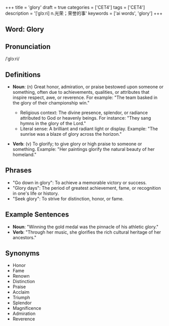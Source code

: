 +++
title = 'glory'
draft = true
categories = ['CET4']
tags = ['CET4']
description = '[ˈglɔːri] n.光荣；荣誉的事'
keywords = ['ai words', 'glory']
+++

## Word: Glory

## Pronunciation
/ˈɡlɔːri/

## Definitions
- **Noun**: (n) Great honor, admiration, or praise bestowed upon someone or something, often due to achievements, qualities, or attributes that inspire respect, awe, or reverence. For example: "The team basked in the glory of their championship win."
  - Religious context: The divine presence, splendor, or radiance attributed to God or heavenly beings. For instance: "They sang hymns in the glory of the Lord."
  - Literal sense: A brilliant and radiant light or display. Example: "The sunrise was a blaze of glory across the horizon."

- **Verb**: (v) To glorify; to give glory or high praise to someone or something. Example: "Her paintings glorify the natural beauty of her homeland."

## Phrases
- "Go down in glory": To achieve a memorable victory or success.
- "Glory days": The period of greatest achievement, fame, or recognition in one's life or history.
- "Seek glory": To strive for distinction, honor, or fame.

## Example Sentences
- **Noun**: "Winning the gold medal was the pinnacle of his athletic glory."
- **Verb**: "Through her music, she glorifies the rich cultural heritage of her ancestors."

## Synonyms
- Honor
- Fame
- Renown
- Distinction
- Praise
- Acclaim
- Triumph
- Splendor
- Magnificence
- Admiration
- Reverence
